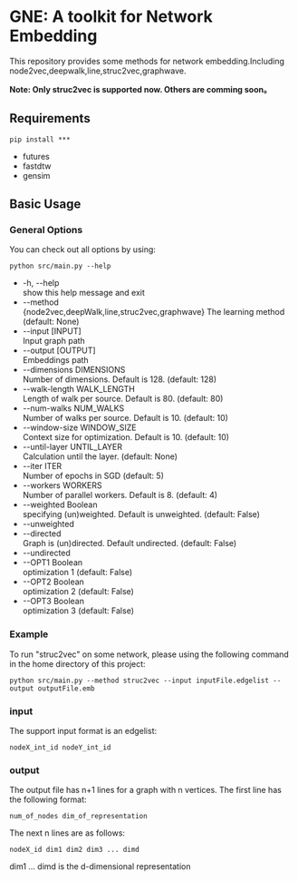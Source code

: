 # GNE: A toolkit for Network Embedding

This repository provides some methods for network embedding.Including node2vec,deepwalk,line,struc2vec,graphwave.

**Note: Only struc2vec is supported now. Others are comming soon。**

## Requirements

```
pip install ***
```

* futures
* fastdtw
* gensim

## Basic Usage

### General Options

You can check out all options by using:

```
python src/main.py --help
```

* -h, --help    <br>        show this help message and exit
* --method<br> {node2vec,deepWalk,line,struc2vec,graphwave}
                        The learning method (default: None)
* --input [INPUT]  <br>     Input graph path
*  --output [OUTPUT]   <br>  Embeddings path
* --dimensions DIMENSIONS
                        <br>Number of dimensions. Default is 128. (default: 128)
* --walk-length WALK_LENGTH<br>
                        Length of walk per source. Default is 80. (default:
                        80)
* --num-walks NUM_WALKS<br>
                        Number of walks per source. Default is 10. (default:
                        10)
* --window-size WINDOW_SIZE<br>
                        Context size for optimization. Default is 10.
                        (default: 10)
* --until-layer UNTIL_LAYER<br>
                        Calculation until the layer. (default: None)
* --iter ITER           <br>Number of epochs in SGD (default: 5)
* --workers WORKERS     <br>Number of parallel workers. Default is 8. (default: 4)
* --weighted Boolean<br> specifying (un)weighted. Default is unweighted. (default: False)
* --unweighted
* --directed<br>            Graph is (un)directed. Default undirected.
                        (default: False)
* --undirected
* --OPT1 Boolean   <br>        optimization 1 (default: False)
* --OPT2 Boolean   <br>        optimization 2 (default: False)
* --OPT3 Boolean   <br>        optimization 3 (default: False)


### Example

To run "struc2vec" on some network, please using the following command in the home directory of this project:

```
python src/main.py --method struc2vec --input inputFile.edgelist --output outputFile.emb
```

### input

The support input format is an edgelist:
```
nodeX_int_id nodeY_int_id
```

### output

The output file has n+1 lines for a graph with n vertices. The first line has the following format:

```
num_of_nodes dim_of_representation
```

The next n lines are as follows:

```
nodeX_id dim1 dim2 dim3 ... dimd
```

dim1 ... dimd is the d-dimensional representation